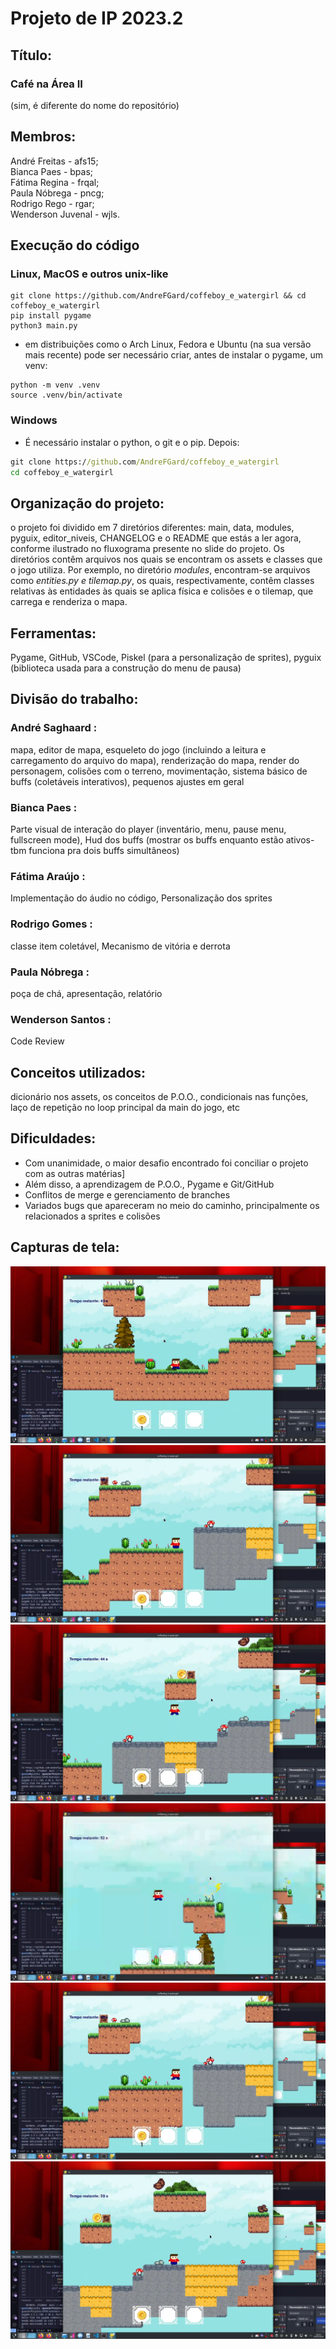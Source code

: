 # Projeto de IP 2023.2

## Título: 
### Café na Área II   
(sim, é diferente do nome do repositório)

## Membros: 

André Freitas - afs15;    
Bianca Paes - bpas;  
Fátima Regina - frqal;  
Paula Nóbrega - pncg;  
Rodrigo Rego  - rgar;  
Wenderson Juvenal - wjls.


## Execução do código
### Linux, MacOS e outros unix-like
```shell
git clone https://github.com/AndreFGard/coffeboy_e_watergirl && cd coffeboy_e_watergirl
pip install pygame
python3 main.py
```
- em distribuições como o Arch Linux, Fedora e Ubuntu (na sua versão mais recente) pode ser necessário criar, antes de instalar o pygame, um venv:
```shell
python -m venv .venv
source .venv/bin/activate
```
### Windows
- É necessário instalar o python, o git e o pip. Depois:
```cmd
git clone https://github.com/AndreFGard/coffeboy_e_watergirl
cd coffeboy_e_watergirl
```

## Organização do projeto: 
o projeto foi dividido em 7 diretórios diferentes: main, data, modules, pyguix, editor_niveis, CHANGELOG e o README que estás a ler agora, conforme ilustrado no fluxograma presente no slide do projeto. Os diretórios contêm arquivos nos quais se encontram os assets e classes que o jogo utiliza. Por exemplo, no diretório *modules*, encontram-se arquivos como *entities.py e tilemap.py*, os quais, respectivamente, contêm classes relativas às entidades às quais se aplica física e colisões e o tilemap, que carrega e renderiza o mapa.

## Ferramentas: 
Pygame, GitHub, VSCode, Piskel (para a personalização de sprites), pyguix (biblioteca usada para a construção do menu de pausa)

## Divisão do trabalho:

### André Saghaard <afs15>:
mapa, editor de mapa,
esqueleto do jogo (incluindo a leitura e carregamento do arquivo do mapa), renderização do mapa, render do personagem, colisões com o terreno, movimentação,
sistema básico de buffs (coletáveis interativos),
pequenos ajustes em geral

### Bianca Paes <bpas>:
Parte visual de interação do player (inventário, menu, pause menu, fullscreen mode),
Hud dos buffs (mostrar os buffs enquanto estão ativos-tbm funciona pra dois buffs simultâneos)

### Fátima Araújo <frqal>:
Implementação do áudio no código,
Personalização dos sprites

### Rodrigo Gomes <rgar>:
classe item coletável,
Mecanismo de vitória e derrota 

### Paula Nóbrega <pncg>:
poça de chá,
apresentação,
relatório

### Wenderson Santos <wjls>:
Code Review

## Conceitos utilizados: 
dicionário nos assets, os conceitos de P.O.O., condicionais nas funções, laço de repetição no loop principal da main do jogo, etc

## Dificuldades:
  - Com unanimidade, o maior desafio encontrado foi conciliar o projeto com as outras matérias]
  - Além disso, a aprendizagem de P.O.O., Pygame e Git/GitHub
  - Conflitos de merge e gerenciamento de branches
  - Variados bugs que apareceram no meio do caminho, principalmente os relacionados a sprites e colisões 


  
## Capturas de tela:

![image info](data/capturas/foto1.png)
![image info](data/capturas/foto2.png)
![image info](data/capturas/foto3.png)
![image info](data/capturas/foto4.png)
![image info](data/capturas/foto5.png)
![image info](data/capturas/foto6.png)

